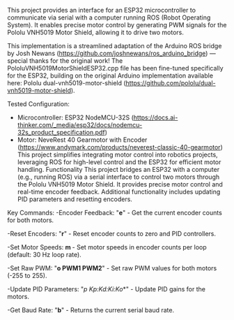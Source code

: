This project provides an interface for an ESP32 microcontroller to communicate via serial with a computer running ROS (Robot Operating System). It enables precise motor control by generating PWM signals for the Pololu VNH5019 Motor Shield, allowing it to drive two motors.

This implementation is a streamlined adaptation of the Arduino ROS bridge by Josh Newans (https://github.com/joshnewans/ros_arduino_bridge) — special thanks for the original work! The PololuVNH5019MotorShieldESP32.cpp file has been fine-tuned specifically for the ESP32, building on the original Arduino implementation available here: Pololu dual-vnh5019-motor-shield (https://github.com/pololu/dual-vnh5019-motor-shield).

Tested Configuration:
- Microcontroller: ESP32 NodeMCU-32S (https://docs.ai-thinker.com/_media/esp32/docs/nodemcu-32s_product_specification.pdf)
- Motor: NeveRest 40 Gearmotor with Encoder (https://www.andymark.com/products/neverest-classic-40-gearmotor)
This project simplifies integrating motor control into robotics projects, leveraging ROS for high-level control and the ESP32 for efficient motor handling.
Functionality
This project bridges an ESP32 with a computer (e.g., running ROS) via a serial interface to control two motors through the Pololu VNH5019 Motor Shield. It provides precise motor control and real-time encoder feedback. Additional functionality includes updating PID parameters and resetting encoders.

Key Commands:
-Encoder Feedback:
"**e**" - Get the current encoder counts for both motors.

-Reset Encoders:
"**r**" - Reset encoder counts to zero and PID controllers.

-Set Motor Speeds:
**m <Speed1> <Speed2>** - Set motor speeds in encoder counts per loop (default: 30 Hz loop rate).

-Set Raw PWM:
"**o PWM1 PWM2**" - Set raw PWM values for both motors (-255 to 255).

-Update PID Parameters:
"*p Kp:Kd:Ki:Ko**" - Update PID gains for the motors.

-Get Baud Rate:
"**b**" - Returns the current serial baud rate.
